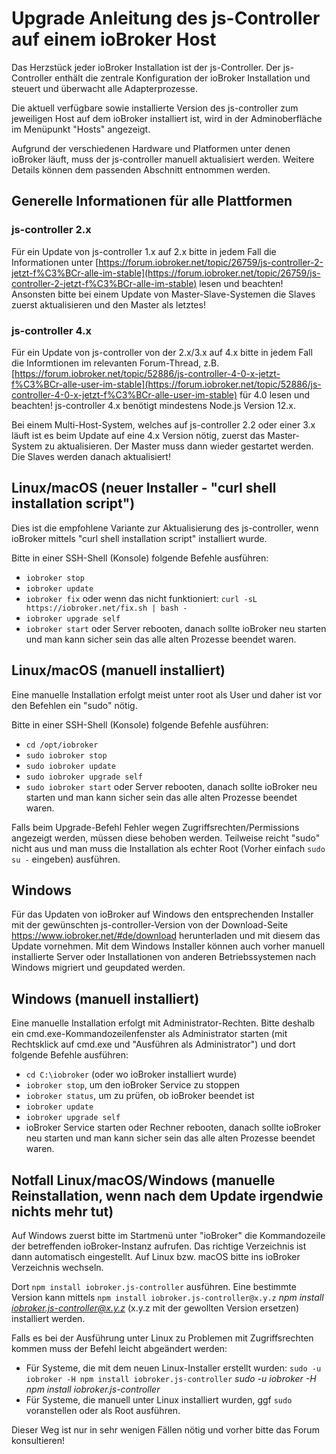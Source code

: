 # Upgrade Anleitung des js-Controller auf einem ioBroker Host

Das Herzstück jeder ioBroker Installation ist der js-Controller. Der js-Controller enthält die zentrale Konfiguration der ioBroker Installation und steuert und überwacht alle Adapterprozesse.

Die aktuell verfügbare sowie installierte Version des js-controller zum jeweiligen Host auf dem ioBroker installiert ist, wird in der Adminoberfläche im Menüpunkt "Hosts" angezeigt. 

Aufgrund der verschiedenen Hardware und Platformen unter denen ioBroker läuft, muss der js-controller manuell aktualisiert werden. Weitere Details können dem passenden Abschnitt entnommen werden.



## Generelle Informationen für alle Plattformen

### js-controller 2.x
Für ein Update von js-controller 1.x auf 2.x bitte in jedem Fall die Informationen unter [https://forum.iobroker.net/topic/26759/js-controller-2-jetzt-f%C3%BCr-alle-im-stable](https://forum.iobroker.net/topic/26759/js-controller-2-jetzt-f%C3%BCr-alle-im-stable) lesen und beachten!
Ansonsten bitte bei einem Update von Master-Slave-Systemen die Slaves zuerst aktualisieren und den Master als letztes! 

### js-controller 4.x
Für ein Update von js-controller von der 2.x/3.x auf 4.x bitte in jedem Fall die Informtionen im relevanten Forum-Thread, z.B. [https://forum.iobroker.net/topic/52886/js-controller-4-0-x-jetzt-f%C3%BCr-alle-user-im-stable](https://forum.iobroker.net/topic/52886/js-controller-4-0-x-jetzt-f%C3%BCr-alle-user-im-stable) für 4.0 lesen und beachten! js-controller 4.x benötigt mindestens Node.js Version 12.x.

Bei einem Multi-Host-System, welches auf js-controller 2.2 oder einer 3.x läuft ist es beim Update auf eine 4.x Version nötig, zuerst das Master-System zu aktualisieren. Der Master muss dann wieder gestartet werden. Die Slaves werden danach aktualisiert! 

## Linux/macOS (neuer Installer - "curl shell installation script")
Dies ist die empfohlene Variante zur Aktualisierung des js-controller, wenn ioBroker mittels "curl shell installation script" installiert wurde.

Bitte in einer SSH-Shell (Konsole) folgende Befehle ausführen:
* `iobroker stop`
* `iobroker update`
* `iobroker fix` oder wenn das nicht funktioniert: `curl -sL https://iobroker.net/fix.sh | bash -`
* `iobroker upgrade self`
* `iobroker start` oder Server rebooten, danach sollte ioBroker neu starten und man kann sicher sein das alle alten Prozesse beendet waren.
<!-- copy
iobroker stop
iobroker update
iobroker fix
iobroker upgrade self
iobroker start
-->

## Linux/macOS (manuell installiert)

Eine manuelle Installation erfolgt meist unter root als User und daher ist vor den Befehlen ein "sudo" nötig.

Bitte in einer SSH-Shell (Konsole) folgende Befehle ausführen:
* `cd /opt/iobroker`
* `sudo iobroker stop`
* `sudo iobroker update`
* `sudo iobroker upgrade self`
* `sudo iobroker start` oder Server rebooten, danach sollte ioBroker neu starten und man kann sicher sein das alle alten Prozesse beendet waren.
<!-- copy
cd /opt/iobroker
sudo iobroker stop
sudo iobroker upgrade
sudo iobroker upgrade self
sudo iobroker start
-->

Falls beim Upgrade-Befehl Fehler wegen Zugriffsrechten/Permissions angezeigt werden, müssen diese behoben werden. Teilweise reicht "sudo" nicht aus und man muss die Installation als echter Root (Vorher einfach `sudo su -` eingeben) ausführen.

## Windows

Für das Updaten von ioBroker auf Windows den entsprechenden Installer mit der gewünschten js-controller-Version von der Download-Seite https://www.iobroker.net/#de/download herunterladen und mit diesem das Update vornehmen. Mit dem Windows Installer können auch vorher manuell installierte Server oder Installationen von anderen Betriebssystemen nach Windows migriert und geupdated werden.

## Windows (manuell installiert)
Eine manuelle Installation erfolgt mit Administrator-Rechten. Bitte deshalb ein cmd.exe-Kommandozeilenfenster als Administrator starten (mit Rechtsklick auf cmd.exe und "Ausführen als Administrator") und dort folgende Befehle ausführen:
* `cd C:\iobroker` (oder wo ioBroker installiert wurde)
* `iobroker stop`, um den ioBroker Service zu stoppen
* `iobroker status`, um zu prüfen, ob ioBroker beendet ist
* `iobroker update`
* `iobroker upgrade self`
* ioBroker Service starten oder Rechner rebooten, danach sollte ioBroker neu starten und man kann sicher sein das alle alten Prozesse beendet waren.
<!-- copy
cd C:\iobroker
iobroker stop
iobroker status
iobroker update
iobroker upgrade self
-->

## Notfall Linux/macOS/Windows (manuelle Reinstallation, wenn nach dem Update irgendwie nichts mehr tut)
Auf Windows zuerst bitte im Startmenü unter "ioBroker" die Kommandozeile der betreffenden ioBroker-Instanz aufrufen. Das richtige Verzeichnis ist dann automatisch eingestellt. Auf Linux bzw. macOS bitte ins ioBroker Verzeichnis wechseln.

Dort `npm install iobroker.js-controller` ausführen. Eine bestimmte Version kann mittels `npm install iobroker.js-controller@x.y.z` *npm install iobroker.js-controller@x.y.z* (x.y.z mit der gewollten Version ersetzen) installiert werden.

Falls es bei der Ausführung unter Linux zu Problemen mit Zugriffsrechten kommen muss der Befehl leicht abgeändert werden:
* Für Systeme, die mit dem neuen Linux-Installer erstellt wurden: `sudo -u iobroker -H npm install iobroker.js-controller` *sudo -u iobroker -H npm install iobroker.js-controller*
* Für Systeme, die manuell unter Linux installiert wurden, ggf `sudo` voranstellen oder als Root ausführen.

Dieser Weg ist nur in sehr wenigen Fällen nötig und vorher bitte das Forum konsultieren!

